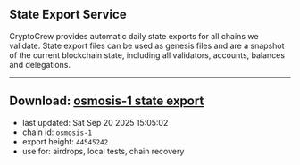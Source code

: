 ## State Export Service
CryptoCrew provides automatic daily state exports for all chains we validate. State export files can be used as genesis files and are a snapshot of the current blockchain state, including all validators, accounts, balances and delegations.

---
**Download: [osmosis-1 state export](https://dl-eu2.ccvalidators.com/SERVICE/osmosis/osmosis-1_export_44545242.json)**
---

- last updated: Sat Sep 20 2025 15:05:02
- chain id: `osmosis-1`
- export height: `44545242`
- use for: airdrops, local tests, chain recovery
